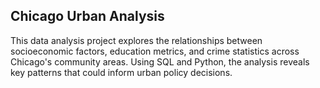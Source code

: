 ## Chicago Urban Analysis
This data analysis project explores the relationships between socioeconomic factors, education metrics, and crime statistics across Chicago's community areas. Using SQL and Python, the analysis reveals key patterns that could inform urban policy decisions.
